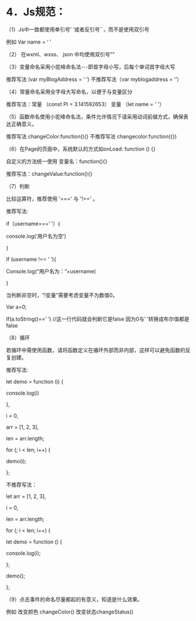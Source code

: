 # 4．Js规范：

（1）Js中一致都使用单引号’ ’或者反引号\`\`，而不是使用双引号

&#x20;                 例如 Var name = ‘  ’

（2）      在wxml、wxss、 json 中均使用双引号””

（3）变量命名采用小驼峰命名法---即首字母小写，后每个单词首字母大写

推荐写法 (var myBlogAddress = ‘ ’)   不推荐写法（var myblogaddress = ‘’）

（4）常量命名采用全字母大写命名，以便于与变量区分

推荐写法：常量  （const  PI = 3.141592653）   变量  （let  name = ' '）

（5）函数命名使用小驼峰命名法，条件允许情况下请采用动词前缀方式，确保表达正确意义。

&#x20;        推荐写法 changeColor:function(){}   不推荐写法 changecolor:function({})

（6）在Page的页面中，系统默认的方式如onLoad: function () {}

&#x20;        自定义的方法统一使用  变量名：function(){}

推荐写法：changeValue:function(){}

&#x20;        （7）判断

&#x20;                 比较运算符，推荐使用 '===' 与 '!==' 。

&#x20;                 推荐写法:

if（username===’ ’）{

console.log(‘用户名为空’)

}

If (username !== ’ ’){

&#x20;        Console.log(“用户名为：”+username)

}

&#x20;                 当判断非空时，“!变量”需要考虑变量不为数值0。

&#x20;                         Var a=0;

If(a.toString()==’ ’)    //这一行代码就会判断它是false 因为0与’ ’转换成布尔值都是false

&#x20;        （8）循环

若循环中需使用函数，请将函数定义在循环外部而非内部，这样可以避免函数的反复创建。

推荐写法:

&#x20;let demo = function (i) {

&#x20;       console.log(i)

&#x20;   },

&#x20;   i = 0,

&#x20;   arr = \[1, 2, 3],

&#x20;   len = arr.length;

for (; i < len; i++) {

&#x20;   demo(i);

};

不推荐写法：

let arr = \[1, 2, 3],

&#x20;   i = 0,

&#x20;   len = arr.length;

for (; i < len; i++) {

&#x20;   let demo = function () {

&#x20;       console.log(i);

&#x20;   };

&#x20;   demo();

};

（9）点击事件的命名尽量都起的有意义，知道是什么效果。

&#x20;        例如 改变颜色 changeColor()  改变状态changeStatus()
